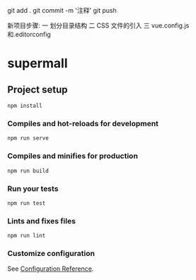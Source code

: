 git add .
git commit -m '注释'
git push

新项目步骤:
一 划分目录结构
二 CSS 文件的引入
三 vue.config.js 和.editorconfig

# supermall

## Project setup

```
npm install
```

### Compiles and hot-reloads for development

```
npm run serve
```

### Compiles and minifies for production

```
npm run build
```

### Run your tests

```
npm run test
```

### Lints and fixes files

```
npm run lint
```

### Customize configuration

See [Configuration Reference](https://cli.vuejs.org/config/).
